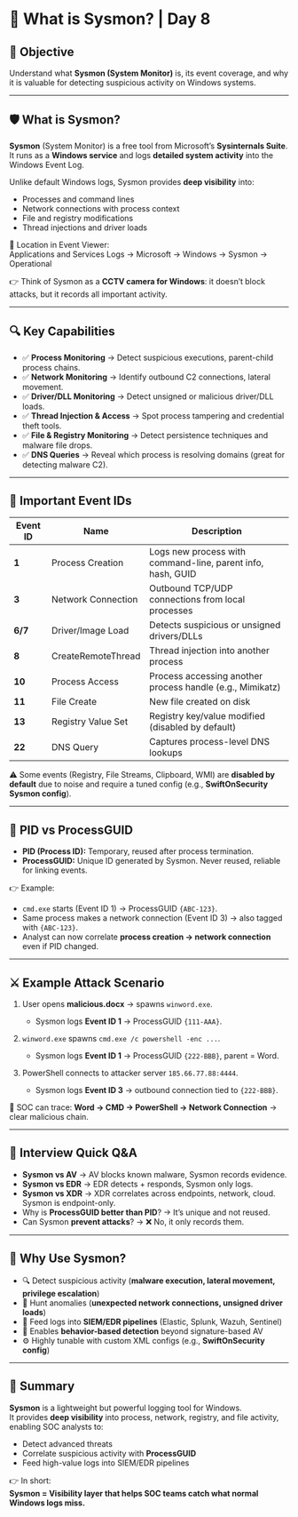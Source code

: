 # 🧩 What is Sysmon? | Day 8  

## 🎯 Objective  
Understand what **Sysmon (System Monitor)** is, its event coverage, and why it is valuable for detecting suspicious activity on Windows systems.  

---

## 🛡️ What is Sysmon?  
**Sysmon** (System Monitor) is a free tool from Microsoft’s **Sysinternals Suite**.  
It runs as a **Windows service** and logs **detailed system activity** into the Windows Event Log.  

Unlike default Windows logs, Sysmon provides **deep visibility** into:  
- Processes and command lines  
- Network connections with process context  
- File and registry modifications  
- Thread injections and driver loads  

📍 Location in Event Viewer:  
Applications and Services Logs → Microsoft → Windows → Sysmon → Operational


👉 Think of Sysmon as a **CCTV camera for Windows**: it doesn’t block attacks, but it records all important activity.  

---

## 🔍 Key Capabilities  

- ✅ **Process Monitoring** → Detect suspicious executions, parent-child process chains.  
- ✅ **Network Monitoring** → Identify outbound C2 connections, lateral movement.  
- ✅ **Driver/DLL Monitoring** → Detect unsigned or malicious driver/DLL loads.  
- ✅ **Thread Injection & Access** → Spot process tampering and credential theft tools.  
- ✅ **File & Registry Monitoring** → Detect persistence techniques and malware file drops.  
- ✅ **DNS Queries** → Reveal which process is resolving domains (great for detecting malware C2).  

---

## 🧾 Important Event IDs  

| Event ID | Name | Description |
|----------|------|-------------|
| **1** | Process Creation | Logs new process with command-line, parent info, hash, GUID |
| **3** | Network Connection | Outbound TCP/UDP connections from local processes |
| **6/7** | Driver/Image Load | Detects suspicious or unsigned drivers/DLLs |
| **8** | CreateRemoteThread | Thread injection into another process |
| **10** | Process Access | Process accessing another process handle (e.g., Mimikatz) |
| **11** | File Create | New file created on disk |
| **13** | Registry Value Set | Registry key/value modified (disabled by default) |
| **22** | DNS Query | Captures process-level DNS lookups |

⚠️ Some events (Registry, File Streams, Clipboard, WMI) are **disabled by default** due to noise and require a tuned config (e.g., **SwiftOnSecurity Sysmon config**).  

---

## 🔑 PID vs ProcessGUID  

- **PID (Process ID):** Temporary, reused after process termination.  
- **ProcessGUID:** Unique ID generated by Sysmon. Never reused, reliable for linking events.  

👉 Example:  
- `cmd.exe` starts (Event ID 1) → ProcessGUID `{ABC-123}`.  
- Same process makes a network connection (Event ID 3) → also tagged with `{ABC-123}`.  
- Analyst can now correlate **process creation → network connection** even if PID changed.  

---

## ⚔️ Example Attack Scenario  

1. User opens **malicious.docx** → spawns `winword.exe`.  
   - Sysmon logs **Event ID 1** → ProcessGUID `{111-AAA}`.  

2. `winword.exe` spawns `cmd.exe /c powershell -enc ...`.  
   - Sysmon logs **Event ID 1** → ProcessGUID `{222-BBB}`, parent = Word.  

3. PowerShell connects to attacker server `185.66.77.88:4444`.  
   - Sysmon logs **Event ID 3** → outbound connection tied to `{222-BBB}`.  

🔗 SOC can trace: **Word → CMD → PowerShell → Network Connection** → clear malicious chain.  

---

## 🤔 Interview Quick Q&A  

- **Sysmon vs AV** → AV blocks known malware, Sysmon records evidence.  
- **Sysmon vs EDR** → EDR detects + responds, Sysmon only logs.  
- **Sysmon vs XDR** → XDR correlates across endpoints, network, cloud. Sysmon is endpoint-only.  
- Why is **ProcessGUID better than PID**? → It’s unique and not reused.  
- Can Sysmon **prevent attacks**? → ❌ No, it only records them.  

---

## 📌 Why Use Sysmon?  

- 🔍 Detect suspicious activity (**malware execution, lateral movement, privilege escalation**)  
- 🧠 Hunt anomalies (**unexpected network connections, unsigned driver loads**)  
- 📡 Feed logs into **SIEM/EDR pipelines** (Elastic, Splunk, Wazuh, Sentinel)  
- 🧩 Enables **behavior-based detection** beyond signature-based AV  
- ⚙️ Highly tunable with custom XML configs (e.g., **SwiftOnSecurity config**)  

---

## 📘 Summary  

**Sysmon** is a lightweight but powerful logging tool for Windows.  
It provides **deep visibility** into process, network, registry, and file activity, enabling SOC analysts to:  

- Detect advanced threats  
- Correlate suspicious activity with **ProcessGUID**  
- Feed high-value logs into SIEM/EDR pipelines  

👉 In short:  
**Sysmon = Visibility layer that helps SOC teams catch what normal Windows logs miss.**  
